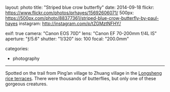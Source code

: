 layout: photo
title: "Striped blue crow butterfly"
date: 2014-09-18
flickr: https://www.flickr.com/photos/prhayes/15692606071/
500px: https://500px.com/photo/88377361/striped-blue-crow-butterfly-by-paul-hayes
instagram: http://instagram.com/p/tZGMztNFHY/

exif: true
camera: "Canon EOS 70D"
lens: "Canon EF 70-200mm f/4L IS"
aperture: "ƒ/5.6"
shutter: "1/320"
iso: 100
focal: "200.0mm"

categories:
  - photography
---

Spotted on the trail from Ping’an village to Zhuang village in the [Longsheng rice terraces](http://sam-and-paul.com/2014/09/longsheng-rice-terraces-china/2/). There were thousands of butterflies, but only one of these gorgeous creatures.
